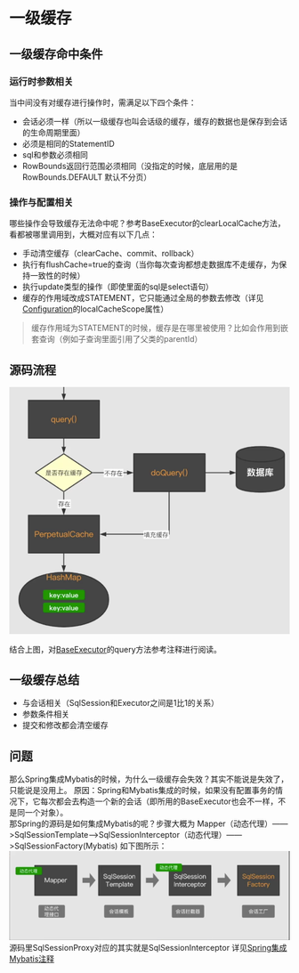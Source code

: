 # 一级缓存
## 一级缓存命中条件
### 运行时参数相关
当中间没有对缓存进行操作时，需满足以下四个条件：
- 会话必须一样（所以一级缓存也叫会话级的缓存，缓存的数据也是保存到会话的生命周期里面）
- 必须是相同的StatementID
- sql和参数必须相同
- RowBounds返回行范围必须相同（没指定的时候，底层用的是RowBounds.DEFAULT 默认不分页）
### 操作与配置相关
哪些操作会导致缓存无法命中呢？参考BaseExecutor的clearLocalCache方法，看都被哪里调用到，大概对应有以下几点：
- 手动清空缓存（clearCache、commit、rollback）
- 执行有flushCache=true的查询（当你每次查询都想走数据库不走缓存，为保持一致性的时候）
- 执行update类型的操作（即使里面的sql是select语句）
- 缓存的作用域改成STATEMENT，它只能通过全局的参数去修改（详见[Configuration](../src/main/java/org/apache/ibatis/session/Configuration.java)的localCacheScope属性）
> 缓存作用域为STATEMENT的时候，缓存是在哪里被使用？比如会作用到嵌套查询（例如子查询里面引用了父类的parentId）

## 源码流程
![一级缓存执行流程](../img/20210514215003.png)

结合上图，对[BaseExecutor](../src/main/java/org/apache/ibatis/executor/BaseExecutor.java)的query方法参考注释进行阅读。

## 一级缓存总结
- 与会话相关（SqlSession和Executor之间是1比1的关系）
- 参数条件相关
- 提交和修改都会清空缓存

## 问题
那么Spring集成Mybatis的时候，为什么一级缓存会失效？其实不能说是失效了，只能说是没用上。
原因：Spring和Mybatis集成的时候，如果没有配置事务的情况下，它每次都会去构造一个新的会话（即所用的BaseExecutor也会不一样，不是同一个对象）。
<br>
那Spring的源码是如何集成Mybatis的呢？步骤大概为
Mapper（动态代理）——>SqlSessionTemplate——>SqlSessionInterceptor（动态代理）——>SqlSessionFactory(Mybatis)
如下图所示：
![Spring调用Mybatis的流程](../img/20210516211712.png)
源码里SqlSessionProxy对应的其实就是SqlSessionInterceptor
详见[Spring集成Mybatis注释](https://github.com/Linxichun/note-mybatis-spring)





